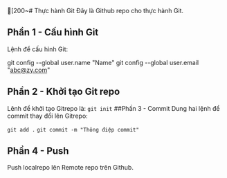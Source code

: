 [200~# Thực hành Git
   Đây là Github repo cho thực hành Git.
## Phần 1 - Cấu hình Git
Lệnh để cấu hình Git:

git config --global user.name "Name"
git config --global user.email "abc@zy.com"

## Phần 2 - Khởi tạo Git repo
Lênh để khởi tạo Gitrepo là: `git init`
##Phần 3 - Commit
Dung hai lệnh để commit thay đổi lên Gitrepo:

`git add .`
`git commit -m "Thông điệp commit"`

## Phần 4 - Push
Push localrepo lên Remote repo trên Github.
